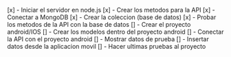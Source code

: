 [x] - Iniciar el servidor en node.js
[x] - Crear los metodos para la API
[x] - Conectar a MongoDB
[x] - Crear la coleccion (base de datos)
[x] - Probar los metodos de la API con la base de datos
[] - Crear el proyecto android/IOS
[] - Crear los modelos dentro del proyecto android
[] - Conectar la API con el proyecto android
[] - Mostrar datos de prueba
[] - Insertar datos desde la aplicacion movil
[] - Hacer ultimas pruebas al proyecto